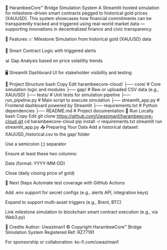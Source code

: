🚀 HarambeeCore™ Bridge Simulation System
A Streamlit-hosted simulation for milestone-driven smart contracts pegged to historical gold prices (XAUUSD).
This system showcases how financial commitments can be transparently tracked and triggered using real-world market data — supporting innovations in decentralized finance and civic transparency.

🔧 Features
📈 Milestone Simulation from historical gold (XAUUSD) data

📜 Smart Contract Logic with triggered alerts

📊 Gap Analysis based on price volatility trends

🖥️ Streamlit Dashboard UI for stakeholder visibility and testing

📁 Project Structure
bash
Copy
Edit
harambeecore-cloud/
├── core/                  # Core simulation logic and modules
├── gap/                   # Raw or uploaded CSV data (e.g., XAUUSD)
├── tests/                 # Unit tests for simulation pipeline
├── run_pipeline.py        # Main script to execute simulation
├── streamlit_app.py       # Frontend dashboard powered by Streamlit
├── requirements.txt       # Python dependencies
├── README.md              # Project documentation
🧪 Run Locally
bash
Copy
Edit
git clone https://github.com/Uwaziman1/harambeecore-cloud.git
cd harambeecore-cloud
pip install -r requirements.txt
streamlit run streamlit_app.py
📥 Preparing Your Data
Add a historical dataset: XAUUSD_historical.csv to the gap/ folder

Use a semicolon (;) separator

Ensure at least these two columns:

Date (format: YYYY-MM-DD)

Close (daily closing price of gold)

🧠 Next Steps
 Automate test coverage with GitHub Actions

 Add .env support for secret configs (e.g., alerts API, integration keys)

 Expand to support multi-asset triggers (e.g., Brent, BTC)

 Link milestone simulation to blockchain smart contract execution (e.g., via Web3.py)

🙌 Credits
Author: Uwaziman1
© Copyright HarambeeCore™ Bridge Simulation System
Registered Ref: RZ77191

For sponsorship or collaboration: ko-fi.com/uwaziman1
